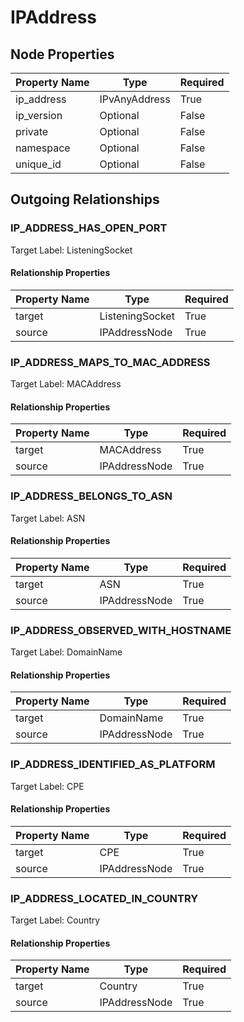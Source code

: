 
# IPAddress

## Node Properties

| Property Name | Type | Required |
| ------------- | ---- | -------- |
| ip_address | IPvAnyAddress | True |
| ip_version | Optional | False |
| private | Optional | False |
| namespace | Optional | False |
| unique_id | Optional | False |



## Outgoing Relationships

### IP_ADDRESS_HAS_OPEN_PORT

Target Label: ListeningSocket

#### Relationship Properties

| Property Name | Type | Required |
| ------------- | ---- | -------- |
| target | ListeningSocket | True |
| source | IPAddressNode | True |


### IP_ADDRESS_MAPS_TO_MAC_ADDRESS

Target Label: MACAddress

#### Relationship Properties

| Property Name | Type | Required |
| ------------- | ---- | -------- |
| target | MACAddress | True |
| source | IPAddressNode | True |


### IP_ADDRESS_BELONGS_TO_ASN

Target Label: ASN

#### Relationship Properties

| Property Name | Type | Required |
| ------------- | ---- | -------- |
| target | ASN | True |
| source | IPAddressNode | True |


### IP_ADDRESS_OBSERVED_WITH_HOSTNAME

Target Label: DomainName

#### Relationship Properties

| Property Name | Type | Required |
| ------------- | ---- | -------- |
| target | DomainName | True |
| source | IPAddressNode | True |


### IP_ADDRESS_IDENTIFIED_AS_PLATFORM

Target Label: CPE

#### Relationship Properties

| Property Name | Type | Required |
| ------------- | ---- | -------- |
| target | CPE | True |
| source | IPAddressNode | True |


### IP_ADDRESS_LOCATED_IN_COUNTRY

Target Label: Country

#### Relationship Properties

| Property Name | Type | Required |
| ------------- | ---- | -------- |
| target | Country | True |
| source | IPAddressNode | True |




